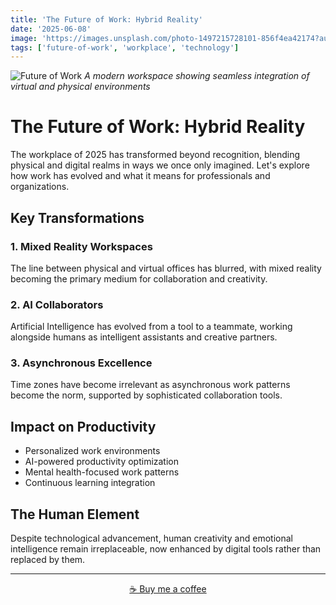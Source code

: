 ```yaml
---
title: 'The Future of Work: Hybrid Reality'
date: '2025-06-08'
image: 'https://images.unsplash.com/photo-1497215728101-856f4ea42174?auto=format&fit=crop&q=80&w=1600'
tags: ['future-of-work', 'workplace', 'technology']
---
```


![Future of Work](/images/blog/future-work.jpg)
*A modern workspace showing seamless integration of virtual and physical environments*

# The Future of Work: Hybrid Reality

The workplace of 2025 has transformed beyond recognition, blending physical and digital realms in ways we once only imagined. Let's explore how work has evolved and what it means for professionals and organizations.

## Key Transformations

### 1. Mixed Reality Workspaces
The line between physical and virtual offices has blurred, with mixed reality becoming the primary medium for collaboration and creativity.

### 2. AI Collaborators
Artificial Intelligence has evolved from a tool to a teammate, working alongside humans as intelligent assistants and creative partners.

### 3. Asynchronous Excellence
Time zones have become irrelevant as asynchronous work patterns become the norm, supported by sophisticated collaboration tools.

## Impact on Productivity

- Personalized work environments
- AI-powered productivity optimization
- Mental health-focused work patterns
- Continuous learning integration

## The Human Element

Despite technological advancement, human creativity and emotional intelligence remain irreplaceable, now enhanced by digital tools rather than replaced by them.

---

<div align="center">
<a href="https://www.buymeacoffee.com/happyvibess">☕ Buy me a coffee</a>
</div>

